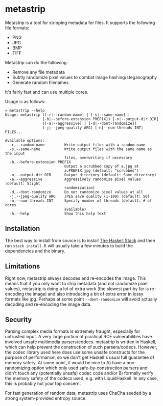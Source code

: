 # metastrip

Metastrip is a tool for stripping metadata for files. It supports the following file formats:

* PNG
* JPG
* BMP
* TIFF

Metastrip can do the following:

* Remove any file metadata
* Subtly randomize pixel values to combat image hashing/steganography
* Generate random filenames

It's fairly fast and can use multiple cores.

Usage is as follows:

```
> metastrip --help
Usage: metastrip ([-r|--random-name] | [-s|--same-name] |
                 [-b|--before-extension PREFIX]) [-o|--output-dir DIR]
                 ([-a|--aggressive] | [-d|--dont-randomize])
                 [-j|--jpeg-quality ARG] [-n|--num-threads INT] FILES...

Available options:
  -r,--random-name         Write output files with a random name
  -s,--same-name           Write output files with the same name as the input
                           files, overwriting if necessary
  -b,--before-extension PREFIX
                           Output a scrubbed copy of a.jpg at
                           a.PREFIX.jpg (default: "scrubbed")
  -o,--output-dir DIR      Output directory (default: Same directory)
  -a,--aggressive          Aggressively randomize pixel values (default: Slight
                           randomization)
  -d,--dont-randomize      Do not randomize pixel values at all
  -j,--jpeg-quality ARG    JPEG save quality (1-100) (default: 50)
  -n,--num-threads INT     Specify number of threads (default: # of cores
                           available)
  -h,--help                Show this help text
```

## Installation

The best way to install from source is to install [The Haskell Stack](https://docs.haskellstack.org/en/stable/README/) and then run `stack install`. It will usually take a few minutes to build the dependencies and the binary.

## Limitations

Right now, metastrip always decodes and re-encodes the image. This means that if you only want to strip metadata (and not randomize pixel values), metastrip is doing a lot of extra work (the slowest part by far is re-encoding the image) and also introducing a bit of extra error in lossy formats like jpg. Perhaps at some point `--dont-randomize` will avoid actually decoding and re-encoding the image data.

## Security

Parsing complex media formats is extremely fraught, especially for untrusted input. A very large portion of practical RCE vulnerabilities have involved unsafe multimedia parsers/codecs. metastrip is written in Haskell, which can help prevent the construction of such parsers/codecs. However, the codec library used here does use some unsafe constructs for the purpose of performance, so we don't get Haskell's usual full guarantee of memory safety. At some point, it would be nice to A) have a non-randomizing option which only used safe-by-construction parsers and didn't touch any (potentially unsafe) codec code and/or B) formally verify the memory safety of the codecs used, e.g. with LiquidHaskell. In any case, this is probably not your top concern.

For fast generation of random data, metastrip uses ChaCha seeded by a strong system-provided entropy source.